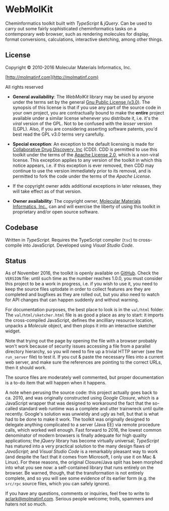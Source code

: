 # WebMolKit

Cheminformatics toolkit built with _TypeScript_ & _jQuery_. Can be used to carry out some fairly sophisticated cheminformatics tasks on a contemporary web browser, such as rendering molecules for display, format conversions, calculations, interactive sketching, among other things.

## License

Copyright &copy; 2010-2016 Molecular Materials Informatics, Inc.

[http://molmatinf.com](http://molmatinf.com)

All rights reserved

* **General availability**: The _WebMolKit_ library may be used by anyone under the terms set by the general [Gnu Public License (v3.0)](https://www.gnu.org/licenses/gpl-3.0.en.html). The synopsis of this license is that if you use any part of the source code in your own project, you are contractually bound to make the **entire** project available under a similar license whenever you distribute it, i.e. it's the _viral_ version of the GPL. Not to be confused with the _lesser_ version (LGPL). Also, if you are considering asserting software patents, you'd best read the GPL v3.0 terms very carefully.

* **Special exception**: An exception to the default licensing is made for [Collaborative Drug Discovery, Inc](http://collaborativedrug.com) (CDD). CDD is permitted to use this toolkit under the terms of the [Apache License 2.0](http://www.apache.org/licenses/LICENSE-2.0), which is a non-viral license. This exception applies to any version of the toolkit in which this notice appears, i.e. if this exception is ever removed, then CDD may continue to use the version immediately prior to its removal, and is permitted to fork the code under the terms of the _Apache License_.

* If the copyright owner adds additional exceptions in later releases, they will take effect as of that version.

* **Owner availability**: The copyright owner, [Molecular Materials Informatics, Inc.](http://molmatinf.com), can and will exercise the liberty of using this toolkit in proprietary and/or open source software.

## Codebase

Written in _TypeScript_. Requires the TypeScript compiler (`tsc`) to cross-compile into JavaScript. Developed using _Visual Studio Code_.

## Status

As of November 2016, the toolkit is openly available on [GitHub](https://github.com/aclarkxyz/web_molkit). Check the `VERSION` file: until such time as the number reaches 1.0.0, you must consider this project to be a work in progress, i.e. if you wish to use it, you need to keep the source files uptodate in order to collect features are they are completed and bugfixes as they are rolled out, but you also need to watch for API changes that can happen suddenly and without warning.

For documentation purposes, the best place to look is in the `val/html` folder. The `val/html/sketcher.html` file is as good a place as any to start: it imports the cross-compiled JavaScript, defines the ancilliary resource location, unpacks a _Molecule_ object, and then plops it into an interactive sketcher widget.

Note that trying out the page by opening the file with a browser probably won't work because of security issues accessing a file from a parallel directory hierarchy, so you will need to fire up a trivial HTTP server (see the `run_server` file) to test it. If you cut & paste the necessary files into a current web server, and make sure the references are pointing to the correct URLs, then it should work.

The source files are moderately well commented, but proper documentation is a to-do item that will happen when it happens.

A note when perusing the source code: this project actually goes back to ca. 2010, and was originally constructed using _Google Closure_, which is a JavaScript wrapper that was designed to workaround the fact that the so-called standard web runtime was a complete and utter trainwreck until quite recently. Google's solution was unwieldy and ugly as hell, but that is what had to be done to make it work. The toolkit was originally designed to delegate anything complicated to a server (Java EE) via remote procedure calls, which worked well enough. Fast forward to 2016, the lowest common denominator of modern browsers is finally adequate for high quality applications; the _jQuery_ library has become virtually universal; _TypeScript_ has matured into a very practical solution to the many design flaws of _JavaScript_; and _Visual Studio Code_ is a remarkably pleasant way to work (and despite the fact that it comes from Microsoft, I only use it on Mac & Linux). For these reasons, the original Closure/Java split has been morphed into what you see now: a self-contained library that runs entirely on the browser. Be warned, though, that the transformation is not entirely complete, and so you will see some evidence of its earlier form (e.g. the `src/rpc` source files, which you can safely ignore).

If you have any questions, comments or inquiries, feel free to write to [aclark@molmatinf.com](mailto:aclark@molmatinf.com). Serious people welcome; trolls, spammers and haters not so much.